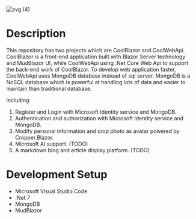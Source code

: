 ![svg (4)](https://github.com/UMkashingHui/CoolBlazor/assets/76719007/d4d73bfb-dbe5-40c4-9443-14f2fe62e9c8)
# Description
   <path class="st0" d="m118.1342,59.47548l-109.26863,0c-2.13411,0 -3.86557,1.73169 -3.86557,3.86603l0,5.22592c0,0.98696 0.37911,1.9369 1.05346,2.65581l3.57833,3.78765l5.07168,15.21297c0.87362,2.6325 3.34021,4.40692 6.11142,4.40692l27.971,0c2.93734,0 5.50357,-1.9858 6.24213,-4.83311l4.30546,-16.78607c0,0 0,-3.78765 4.16858,-3.78765c4.16675,0 4.16675,3.78765 4.16675,3.78765l4.30752,16.78607c0.73673,2.8473 3.30296,4.83311 6.2403,4.83311l27.96871,0c2.77532,0 5.23781,-1.77465 6.11325,-4.40692l5.06962,-15.21297l3.58038,-3.78765c0.67618,-0.71891 1.0514,-1.66885 1.0514,-2.65581l0,-5.22592c0,-2.13434 -1.72758,-3.86603 -3.8658,-3.86603l0.00001,0z" fill="#000000" id="svg_2" stroke="null"/>
   <path class="st0" d="m30.69795,19.39567c0.43007,-2.12634 1.90559,-3.89711 3.92041,-4.70217l5.70489,-2.28264c1.46981,-0.58637 2.43118,-2.00934 2.43118,-3.59044l0,-2.95516c0,-1.39714 -0.75821,-2.691 -1.98169,-3.37518c-1.2253,-0.68418 -2.72048,-0.64876 -3.91653,0.08592c0,0 -11.72034,3.74651 -13.42644,8.2942c-1.70427,4.54586 -13.63964,44.33295 -13.63964,44.33295l13.63964,0l7.26817,-35.80749l0.00001,0.00001z" fill="#000000" id="svg_3" stroke="null"/>
   <path class="st0" d="m86.67674,12.41086l5.70695,2.28264c2.01688,0.80506 3.49035,2.57583 3.92019,4.70217l7.26634,35.80794l13.64147,0c0,0 -11.93537,-39.78708 -13.64147,-44.33295c-1.70427,-4.54769 -13.42438,-8.2942 -13.42438,-8.2942c-1.19422,-0.73491 -2.69123,-0.7701 -3.91653,-0.08592c-1.2237,0.68395 -1.98397,1.9778 -1.98397,3.37518l0,2.95516c0.00023,1.58064 0.96182,3.00361 2.43141,3.58998l-0.00001,0z" fill="#000000" id="svg_4" stroke="null"/>
</svg>
This repository has two projects which are CoolBlazor and CoolWebApi. CoolBlazor is a front-end  application built with Blazor Server technology and MudBlazor UI, while CoolWebApi using .Net Core Web Api to support the back-end work of CoolBlazor. To develop web application faster, CoolWebApi uses MongoDB database instead of sql server. MongoDB is a NoSQL database which is powerful at handling lots of data and easier to maintain than traditional database. 

Including:

1. Register and Login with Microsoft Identity service and MongoDB.
2. Authentication and authorization with Microsoft Identity service and MongoDB. 
3. Modify personal information and crop photo as avatar powered by Cropper.Blazor.
4. Microsoft AI support. (TODO)
5. A markdown blog and article display platform. (TODO)

# Development Setup
- Microsoft Visual Studio Code
- .Net 7
- MongoDB
- MudBlazor
